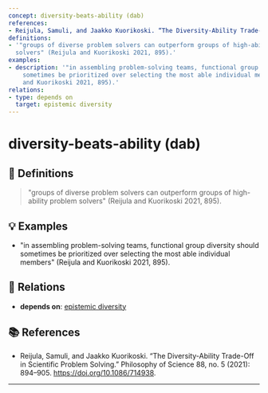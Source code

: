 ```yaml
---
concept: diversity-beats-ability (dab)
references:
- Reijula, Samuli, and Jaakko Kuorikoski. “The Diversity-Ability Trade-Off in Scientific Problem Solving.” Philosophy of Science 88, no. 5 (2021): 894–905. https://doi.org/10.1086/714938.
definitions:
- '"groups of diverse problem solvers can outperform groups of high-ability problem
  solvers" (Reijula and Kuorikoski 2021, 895).'
examples:
- description: '"in assembling problem-solving teams, functional group diversity should
    sometimes be prioritized over selecting the most able individual members" (Reijula
    and Kuorikoski 2021, 895).'
relations:
- type: depends on
  target: epistemic diversity
---
```


# diversity-beats-ability (dab)

## 📖 Definitions

> "groups of diverse problem solvers can outperform groups of high-ability problem solvers" (Reijula and Kuorikoski 2021, 895).

## 💡 Examples

- "in assembling problem-solving teams, functional group diversity should sometimes be prioritized over selecting the most able individual members" (Reijula and Kuorikoski 2021, 895).

## 🔗 Relations

- **depends on**: [epistemic diversity](./epistemic-diversity.md)

## 📚 References

- Reijula, Samuli, and Jaakko Kuorikoski. “The Diversity-Ability Trade-Off in Scientific Problem Solving.” Philosophy of Science 88, no. 5 (2021): 894–905. https://doi.org/10.1086/714938.

---

<script src="https://giscus.app/client.js"
                data-repo="natesheehan/conceptcartography"
                data-repo-id="R_kgDOPB5QiQ"
                data-category="General"
                data-category-id="DIC_kwDOPB5Qic4CsAxd"
                data-mapping="pathname"
                data-strict="0"
                data-reactions-enabled="1"
                data-emit-metadata="0"
                data-input-position="bottom"
                data-theme="catppuccin_mocha"
                data-lang="en"
                crossorigin="anonymous"
                async>
        </script>
        
